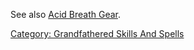 See also [Acid Breath Gear](:Category:_Acid_Breath_Gear.md "wikilink").

[Category: Grandfathered Skills And
Spells](Category:_Grandfathered_Skills_And_Spells "wikilink")
